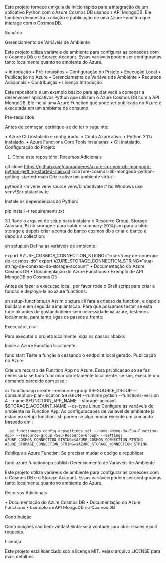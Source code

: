 Este projeto fornece um guia de início rápido para a integração de um aplicativo Python com o Azure Cosmos DB usando a API MongoDB. Ele também demonstra a criação e publicação de uma Azure Function que interage com o Cosmos DB.

Sumário

Gerenciamento de Variáveis de Ambiente

Este projeto utiliza variáveis de ambiente para configurar as conexões com o Cosmos DB e o Storage Account. Essas variáveis podem ser configuradas tanto localmente quanto no ambiente do Azure.

•	  Introdução
•	  Pré-requisitos
•	  Configuração do Projeto
•	  Execução Local
•	  Publicação no Azure
•	  Gerenciamento de Variáveis de Ambiente
•	  Recursos Adicionais
•	  Contribuição
•	  Licença
Introdução

Este repositório é um exemplo básico para ajudar você a começar a desenvolver aplicativos Python que utilizam o Azure Cosmos DB com a API MongoDB. Ele inclui uma Azure Function que pode ser publicada no Azure e executada em um ambiente de consumo.

Pré-requisitos

Antes de começar, certifique-se de ter o seguinte:

•	Azure CLI instalado e configurado.
•	Conta Azure ativa.
•	Python 3.11+ instalado.
•	Azure Functions Core Tools instaladas.
•	Git instalado.
Configuração do Projeto

1.	Clone este repositório:
Recursos Adicionais

git clone https://github.com/conradperes/azure-cosmos-db-mongodb-python-getting-started-main.git
cd azure-cosmos-db-mongodb-python-getting-started-main
Crie e ative um ambiente virtual:

python3 -m venv venv source venv/bin/activate # No Windows use venv\Scripts\activate

Instale as dependências do Python:

pip install -r requirements.txt

3.1 Rode o arquivo de setup para instalara o Resource Group, Storage Account, BLob storage e para subir o summary-2014.json para o blob storage e depois criar a conta de banco cosmos db e criar o banco e depois a collection:

sh setup.sh
Defina as variáveis de ambiente:

export AZURE_COSMOS_CONNECTION_STRING="sua-string-de-conexao-do-cosmos-db"
export AZURE_STORAGE_CONNECTION_STRING="sua-string-de-conexao-do-storage-account"
• Documentação do Azure Cosmos DB • Documentação do Azure Functions • Exemplo de API MongoDB no Cosmos DB

Antes de fazer a execuçao local, por favor rode o Shell script para criar a funcao e deploya-la no azure functions:

sh setup-functions.sh
Assim o azure cli fara a criacao da function, e depois buildara e em seguida a implantacao. Para que possamos testar se esta tudo ok antes de gastar dinheiro sem necessidade na azure, testemos localmente, para tanto sigas os passos a frente:

Execução Local

Para executar o projeto localmente, siga os passos abaixo:

Inicie a Azure Function localmente:

 func start
Teste a função a cessando o endpoint local gerado.
Publicação no Azure

Crie um recurso de Function App no Azure:
Essa prublicacao so se faz necessaria se tudo funcionar corretamente localmente. se sim, execute um comando parecido com esse :

 az functionapp create --resource-group $RESOURCE_GROUP --consumption-plan-location $REGION --runtime python --functions-version 4 --name $FUNCTION_APP_NAME --storage-account $STORAGE_ACCOUNT_NAME --os-type Linux
Configure as variáveis de ambiente na Function App:
As configuracaoes de variavel de ambiente ja estao no setup-functions.sh porem se algo mudar execute um comando baseado em :

      az functionapp config appsettings set --name <Nome-da-Sua-Function-App> --resource-group <Seu-Resource-Group> --settings AZURE_COSMOS_CONNECTION_STRING=$AZURE_COSMOS_CONNECTION_STRING AZURE_STORAGE_CONNECTION_STRING=$AZURE_STORAGE_CONNECTION_STRING
Publique a Azure Function: Se precisar mudar o codigo e republicar

 func azure functionapp publish <Nome-da-Sua-Function-App>
Gerenciamento de Variáveis de Ambiente

Este projeto utiliza variáveis de ambiente para configurar as conexões com o Cosmos DB e o Storage Account. Essas variáveis podem ser configuradas tanto localmente quanto no ambiente do Azure.

Recursos Adicionais

• Documentação do Azure Cosmos DB • Documentação do Azure Functions • Exemplo de API MongoDB no Cosmos DB

Contribuição

Contribuições são bem-vindas! Sinta-se à vontade para abrir issues e pull requests.

Licença

Este projeto está licenciado sob a licença MIT. Veja o arquivo LICENSE para mais detalhes.